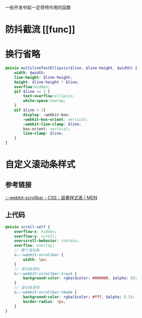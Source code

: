 一些开发中起一定奇特作用的函数

# 防抖截流 [[func]]

# 换行省略

```scss
@mixin multilineTextEllipsis($line, $line-height, $width) {
	width: $width;
	line-height: $line-height;
	height: $line-height * $line;
	overflow:hidden;  
	@if $line == 1 {  
		text-overflow:ellipsis;  
		white-space:nowrap;
	}
	@if $line > 1{
		display: -webkit-box;  
		-webkit-box-orient: vertical;  
		-webkit-line-clamp: $line;  
		box-orient: vertical;  
		line-clamp: $line;
	}
}
```

# 自定义滚动条样式

## 参考链接

[::-webkit-scrollbar - CSS：层叠样式表 | MDN](https://developer.mozilla.org/zh-CN/docs/Web/CSS/::-webkit-scrollbar)

## 上代码

```scss
@mixin scroll-self {
	overflow-x: hidden;
	overflow-y: scroll;
	overscroll-behavior: contain;
	overflow: overlay;
	// 整个滚动条
	&::-webkit-scrollbar {
		width: 5px;
	}
	// 滚动条滑轨
	&::-webkit-scrollbar-track {
		background-color: rgba($color: #000000, $alpha: 0);
	}
	// 滚动条滑块
	&::-webkit-scrollbar-thumb {
		background-color: rgba($color: #fff, $alpha: 0.5);
		border-radius: 3px;
	}
}
```
